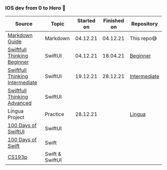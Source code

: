 ### IOS dev from 0 to Hero 🤟
 
 
**Source**                                                                                                             | **Topic**       | **Started on** | **Finished on** | **Repository**                                                            
---------------------------------------------------------------------------------------------------------------------- | --------------- | -------------- | --------------- | --------------------------------------------------------------------------
[Markdown Guide](https://www.markdownguide.org/basic-syntax/)                                                          | Markdown        | 04.12.21       | 04.12.21        | This repo😅                                                               
[Swiftfull Thinking Beginner](https://www.youtube.com/watch?v=-Yp0LS61Nxk&list=PLwvDm4VfkdphqETTBf-DdjCoAvhai1QpO)     | SwiftUI         | 04.12.21       | 18.04.21        | [Beginner](https://github.com/Maaakson/Swiftfull-Thinking-Beginner)       
[Swiftfull Thinking Intermediate](https://www.youtube.com/watch?v=S5e1eXL8Vpk&list=PLwvDm4VfkdpiagxAXCT33Rkwnc5IVhTar) | SwiftUI         | 19.12.21       | 28.12.21        | [Intermediate](https://github.com/Maaakson/Swiftfull-Thinkng-Intermediate)
[Swiftfull Thinking Advanced](https://www.youtube.com/watch?v=sdaFLQgR4xY&list=PLwvDm4Vfkdphc1LLLjCaEd87BEg07M97y)     | SwiftUI         |                |                 |                                                                           
Lingua Project                                                                                                         | Practice        | 28.12.21       |                 | [Lingua](https://github.com/Maaakson/Lingua-Repo)                         
[100 Days of SwiftUI](https://www.hackingwithswift.com/100/swiftui)                                                    | SwiftUI         |                |                 |                                                                           
[100 Days of Swift](https://www.hackingwithswift.com/100)                                                              | Swift           |                |                 |                                                                           
[CS193p](https://cs193p.sites.stanford.edu/)                                                                           | Swift & SwiftUI |                |                 |                                                                           
